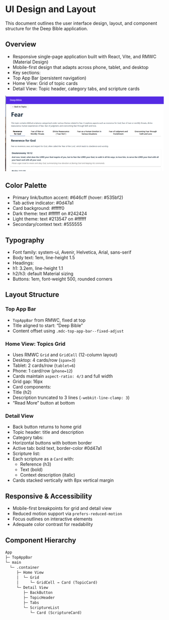 # UI Design and Layout

This document outlines the user interface design, layout, and component structure for the Deep Bible application.

## Overview
- Responsive single-page application built with React, Vite, and RMWC (Material Design)
- Mobile-first design that adapts across phone, tablet, and desktop
- Key sections:
 - Top App Bar (persistent navigation)
 - Home View: Grid of topic cards
 - Detail View: Topic header, category tabs, and scripture cards

![Article Detail Mockup](./detail-mockup.png)

## Color Palette
- Primary link/button accent: #646cff (hover: #535bf2)
- Tab active indicator: #0d47a1
- Card background: #fffff0
- Dark theme: text #ffffff on #242424
- Light theme: text #213547 on #ffffff
- Secondary/context text: #555555

## Typography
- Font family: system-ui, Avenir, Helvetica, Arial, sans-serif
- Body text: 1em, line-height 1.5
- Headings:
 - h1: 3.2em, line-height 1.1
 - h2/h3: default Material sizing
- Buttons: 1em, font-weight 500, rounded corners

## Layout Structure

### Top App Bar
- `TopAppBar` from RMWC, fixed at top
- Title aligned to start: “Deep Bible”
- Content offset using `.mdc-top-app-bar--fixed-adjust`

### Home View: Topics Grid
- Uses RMWC `Grid` and `GridCell` (12-column layout)
 - Desktop: 4 cards/row (`span=3`)
 - Tablet: 2 cards/row (`tablet=6`)
 - Phone: 1 card/row (`phone=12`)
- Cards maintain `aspect-ratio: 4/3` and full width
- Grid gap: 16px
- Card components:
 - Title (h2)
 - Description truncated to 3 lines (`-webkit-line-clamp: 3`)
 - “Read More” button at bottom

### Detail View
- Back button returns to home grid
- Topic header: title and description
- Category tabs:
 - Horizontal buttons with bottom border
 - Active tab: bold text, border-color #0d47a1
- Scripture list:
 - Each scripture as a `Card` with:
   - Reference (h3)
   - Text (bold)
   - Context description (italic)
 - Cards stacked vertically with 8px vertical margin

## Responsive & Accessibility
- Mobile-first breakpoints for grid and detail view
- Reduced motion support via `prefers-reduced-motion`
- Focus outlines on interactive elements
- Adequate color contrast for readability

## Component Hierarchy
```
App
├─ TopAppBar
└─ main
  └─ .container
     ├─ Home View
     │  └─ Grid
     │     └─ GridCell → Card (TopicCard)
     └─ Detail View
        ├─ BackButton
        ├─ TopicHeader
        ├─ Tabs
        └─ ScriptureList
           └─ Card (ScriptureCard)
```